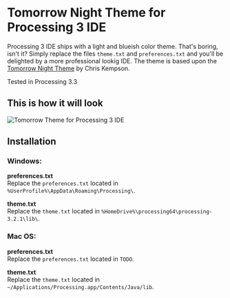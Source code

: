 # Tomorrow Night Theme for Processing 3 IDE

Processing 3 IDE ships with a light and blueish color theme. That's boring, isn't it? Simply replace the files `theme.txt` and `preferences.txt` and you'll be delighted by a more professional lookig IDE. The theme is based upon the [Tomorrow Night Theme](https://github.com/chriskempson/tomorrow-theme) by Chris Kempson.

Tested in Processing 3.3

## This is how it will look
![Tomorrow Theme for Processing 3 IDE](https://raw.githubusercontent.com/bsplt/Tomorrow-Theme-for-Processing-IDE/master/screenshot.png)

## Installation

### Windows:
**preferences.txt**  
Replace the `preferences.txt` located in `%UserProfile%\AppData\Roaming\Processing\`.

**theme.txt**  
Replace the `theme.txt` located in `%HomeDrive%\processing64\processing-3.2.1\lib\`.

### Mac OS:
**preferences.txt**  
Replace the `preferences.txt` located in `TODO`.

**theme.txt**  
Replace the `theme.txt` located in `~/Applications/Processing.app/Contents/Java/lib`.